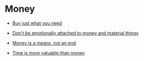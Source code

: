 # Money


 - [Buy just what you need](../Buy%20just%20what%20you%20need/index.md)
    
 - [Don't be emotionally attached to money and material things](../Don't%20be%20emotionally%20attached%20to%20money%20and%20material%20things/index.md)
    
 - [Money is a means, not an end](../Money%20is%20a%20means,%20not%20an%20end/index.md)
    
 - [Time is more valuable than money](../Time%20is%20more%20valuable%20than%20money/index.md)
    
